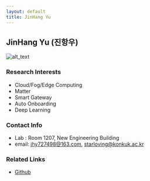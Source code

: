 ```yaml
---
layout: default
title: JinHang Yu
---
```


## JinHang Yu (진항우)
![alt_text](../assets/img/profile_JinHangYu.png)

### Research Interests
* Cloud/Fog/Edge Computing
* Matter
* Smart Gateway
* Auto Onboarding
* Deep Learning

### Contact Info
* Lab : Room 1207, New Engineering Building
* email: jhy727498@163.com, starloving@konkuk.ac.kr

### Related Links
* [Github](https://github.com/starloving)
